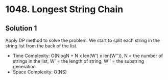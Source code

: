 # 1048. Longest String Chain
## Solution 1
Apply DP method to solve the problem. We start to split each string in the string list from the back of the list. 
* Time Complexity: O(NlogN + N x len(W') x len(W'')), N = the number of strings in the list, W' = the length of string, W'' = the substring generation
* Space Complexity: O(NS)

